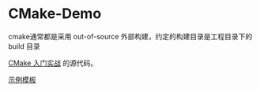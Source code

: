 CMake-Demo
=====

cmake通常都是采用 out-of-source 外部构建，约定的构建目录是工程目录下的 build 目录

[CMake 入门实战](https://hahack.com/codes/cmake) 的源代码。

[示例模板](Demo9/CMakeLists.txt)

